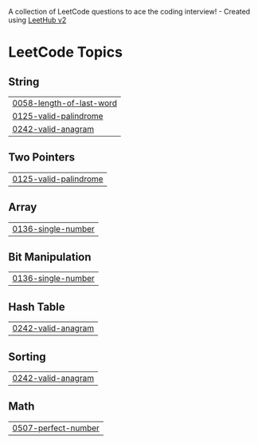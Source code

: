 A collection of LeetCode questions to ace the coding interview! - Created using [LeetHub v2](https://github.com/arunbhardwaj/LeetHub-2.0)
<!---LeetCode Topics Start-->
# LeetCode Topics
## String
|  |
| ------- |
| [0058-length-of-last-word](https://github.com/rgdeep/Leetcode/tree/master/0058-length-of-last-word) |
| [0125-valid-palindrome](https://github.com/rgdeep/Leetcode/tree/master/0125-valid-palindrome) |
| [0242-valid-anagram](https://github.com/rgdeep/Leetcode/tree/master/0242-valid-anagram) |
## Two Pointers
|  |
| ------- |
| [0125-valid-palindrome](https://github.com/rgdeep/Leetcode/tree/master/0125-valid-palindrome) |
## Array
|  |
| ------- |
| [0136-single-number](https://github.com/rgdeep/Leetcode/tree/master/0136-single-number) |
## Bit Manipulation
|  |
| ------- |
| [0136-single-number](https://github.com/rgdeep/Leetcode/tree/master/0136-single-number) |
## Hash Table
|  |
| ------- |
| [0242-valid-anagram](https://github.com/rgdeep/Leetcode/tree/master/0242-valid-anagram) |
## Sorting
|  |
| ------- |
| [0242-valid-anagram](https://github.com/rgdeep/Leetcode/tree/master/0242-valid-anagram) |
## Math
|  |
| ------- |
| [0507-perfect-number](https://github.com/rgdeep/Leetcode/tree/master/0507-perfect-number) |
<!---LeetCode Topics End-->